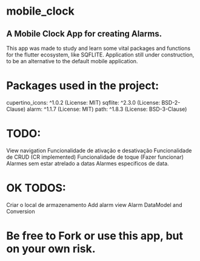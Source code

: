 # mobile_clock
## A Mobile Clock App for creating Alarms.

This app was made to study and learn some vital packages and functions for the flutter ecosystem, like SQFLITE. 
Application still under construction, to be an alternative to the default mobile application.


# Packages used in the project:

  cupertino_icons: ^1.0.2   (License: MIT)
  sqflite: ^2.3.0           (License: BSD-2-Clause)
  alarm: ^1.1.7             (License: MIT)
  path: ^1.8.3              (License: BSD-3-Clause)

# TODO:

View navigation
Funcionalidade de ativação e desativação 
Funcionalidade de CRUD (CR implemented)
Funcionalidade de toque (Fazer funcionar) 
Alarmes sem estar atrelado a datas
Alarmes especificos de data.

# OK TODOS:
Criar o local de armazenamento 
Add alarm view 
Alarm DataModel and Conversion


# Be free to Fork or use this app, but on your own risk.



